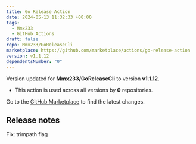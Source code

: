 ```yaml
---
title: Go Release Action
date: 2024-05-13 11:32:33 +00:00
tags:
  - Mmx233
  - GitHub Actions
draft: false
repo: Mmx233/GoReleaseCli
marketplace: https://github.com/marketplace/actions/go-release-action
version: v1.1.12
dependentsNumber: "0"
---
```



Version updated for **Mmx233/GoReleaseCli** to version **v1.1.12**.
- This action is used across all versions by **0** repositories.

Go to the [GitHub Marketplace](https://github.com/marketplace/actions/go-release-action) to find the latest changes.

## Release notes

Fix: trimpath flag
